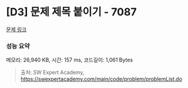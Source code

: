 # [D3] 문제 제목 붙이기 - 7087 

[문제 링크](https://swexpertacademy.com/main/code/problem/problemDetail.do?contestProbId=AWkIdD46A5EDFAXC) 

### 성능 요약

메모리: 26,940 KB, 시간: 157 ms, 코드길이: 1,061 Bytes



> 출처: SW Expert Academy, https://swexpertacademy.com/main/code/problem/problemList.do
